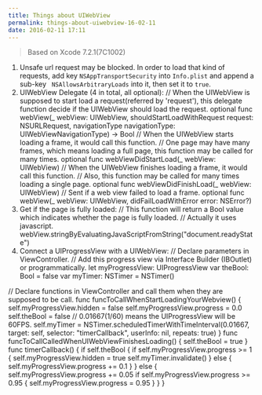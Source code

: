 ```yaml
---
title: Things about UIWebView
permalink: things-about-uiwebview-16-02-11
date: 2016-02-11 17:11
---
```


> Based on Xcode 7.2.1(7C1002)

1. Unsafe url request may be blocked. In order to load that kind of requests, add key `NSAppTransportSecurity` into `Info.plist` and append a sub-key ` NSAllowsArbitraryLoads` into it, then set it to `true`.
2. UIWebView Delegate (4 in total, all optional):  // When the UIWebView is supposed to start load a request(referred by 'request'), this delegate function decide if the UIWebView should load the request. optional func webView(_ webView: UIWebView, shouldStartLoadWithRequest request: NSURLRequest, navigationType navigationType: UIWebViewNavigationType) -> Bool // When the UIWebView starts loading a frame, it would call this function. // One page may have many frames, which means loading a full page, this function may be called for many times. optional func webViewDidStartLoad(_ webView: UIWebView) // When the UIWebView finishes loading a frame, it would call this function. // Also, this function may be called for many times loading a single page. optional func webViewDidFinishLoad(_ webView: UIWebView) // Sent if a web view failed to load a frame. optional func webView(_ webView: UIWebView, didFailLoadWithError error: NSError?)
3. Get if the page is fully loaded:  // This function will return a Bool value which indicates whether the page is fully loaded. // Actually it uses javascript. webView.stringByEvaluatingJavaScriptFromString("document.readyState")
4. Connect a UIProgressView with a UIWebView:  // Declare parameters in ViewController. // Add this progress view via Interface Builder (IBOutlet) or programmatically. let myProgressView: UIProgressView var theBool: Bool = false var myTimer: NSTimer = NSTimer()

 // Declare functions in ViewController and call them when they are supposed to be call. func funcToCallWhenStartLoadingYourWebview() { self.myProgressView.hidden = false self.myProgressView.progress = 0.0 self.theBool = false // 0.01667(1/60) means the UIProgressView will be 60FPS. self.myTimer = NSTimer.scheduledTimerWithTimeInterval(0.01667, target: self, selector: "timerCallback", userInfo: nil, repeats: true) } func funcToCallCalledWhenUIWebViewFinishesLoading() { self.theBool = true } func timerCallback() { if self.theBool { if self.myProgressView.progress >= 1 { self.myProgressView.hidden = true self.myTimer.invalidate() } else { self.myProgressView.progress += 0.1 } } else { self.myProgressView.progress += 0.05 if self.myProgressView.progress >= 0.95 { self.myProgressView.progress = 0.95 } } }



